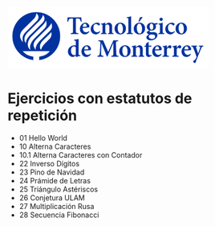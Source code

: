 ![Tec de Monterrey](images/logotecmty.png)
# Ejercicios con estatutos de repetición

- 01 Hello World
- 10 Alterna Caracteres
- 10.1 Alterna Caracteres con Contador
- 22 Inverso Dígitos
- 23 Pino de Navidad
- 24 Prámide de Letras
- 25 Triángulo Astériscos
- 26 Conjetura ULAM
- 27 Multiplicación Rusa
- 28 Secuencia Fibonacci
